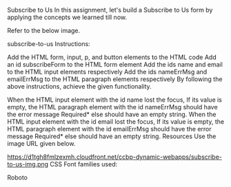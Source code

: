 Subscribe to Us
In this assignment, let's build a Subscribe to Us form by applying the concepts we learned till now.

Refer to the below image.

subscribe-to-us
Instructions:

Add the HTML form, input, p, and button elements to the HTML code
Add an id subscribeForm to the HTML form element
Add the ids name and email to the HTML input elements respectively
Add the ids nameErrMsg and emailErrMsg to the HTML paragraph elements respectively
By following the above instructions, achieve the given functionality.

When the HTML input element with the id name lost the focus,
If its value is empty, the HTML paragraph element with the id nameErrMsg should have the error message Required* else should have an empty string.
When the HTML input element with the id email lost the focus,
If its value is empty, the HTML paragraph element with the id emailErrMsg should have the error message Required* else should have an empty string.
Resources
Use the image URL given below.

https://d1tgh8fmlzexmh.cloudfront.net/ccbp-dynamic-webapps/subscribe-to-us-img.png
CSS Font families used:

Roboto
